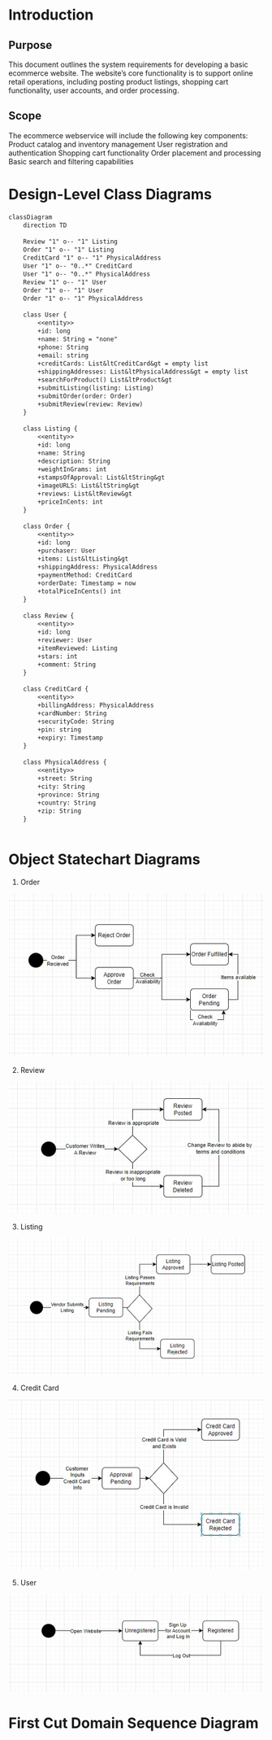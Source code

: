 # Introduction
## Purpose
This document outlines the system requirements for developing a basic ecommerce website. The website’s core functionality is to support online retail operations, including posting product listings, shopping cart functionality, user accounts, and order processing.

## Scope
The ecommerce webservice will include the following key components:
Product catalog and inventory management
User registration and authentication
Shopping cart functionality
Order placement and processing
Basic search and filtering capabilities



# Design-Level Class Diagrams

```mermaid
classDiagram
    direction TD
    
    Review "1" o-- "1" Listing
    Order "1" o-- "1" Listing
    CreditCard "1" o-- "1" PhysicalAddress
    User "1" o-- "0..*" CreditCard
    User "1" o-- "0..*" PhysicalAddress
    Review "1" o-- "1" User
    Order "1" o-- "1" User
    Order "1" o-- "1" PhysicalAddress
    
    class User {
        <<entity>>
        +id: long
        +name: String = "none"
        +phone: String
        +email: string
        +creditCards: List&ltCreditCard&gt = empty list
        +shippingAddresses: List&ltPhysicalAddress&gt = empty list
        +searchForProduct() List&ltProduct&gt
        +submitListing(listing: Listing)
        +submitOrder(order: Order)
        +submitReview(review: Review)
    }
    
    class Listing {
        <<entity>>
        +id: long
        +name: String
        +description: String
        +weightInGrams: int
        +stampsOfApproval: List&ltString&gt
        +imageURLS: List&ltString&gt
        +reviews: List&ltReview&gt
        +priceInCents: int
    }
    
    class Order {
        <<entity>>
        +id: long
        +purchaser: User
        +items: List&ltListing&gt
        +shippingAddress: PhysicalAddress
        +paymentMethod: CreditCard
        +orderDate: Timestamp = now
        +totalPiceInCents() int
    }
    
    class Review {
        <<entity>>
        +id: long
        +reviewer: User
        +itemReviewed: Listing
        +stars: int
        +comment: String
    }
    
    class CreditCard {
        <<entity>>
        +billingAddress: PhysicalAddress
        +cardNumber: String
        +securityCode: String
        +pin: string
        +expiry: Timestamp
    }
    
    class PhysicalAddress {
        <<entity>>
        +street: String
        +city: String
        +province: String
        +country: String
        +zip: String
    }
    
```



# Object Statechart Diagrams

1. Order


![Order State Chart](order_state_chart.jpg)

2. Review


![Review State Chart](review_state_chart.jpg)

3. Listing


![Listing State Chart](listing_state_chart.jpg)

4. Credit Card


![Credit Card State Chart](credit_card_state_chart.jpg)

5. User

   
![User State Chart](user_state_chart.jpg)




# First Cut Domain Sequence Diagram
